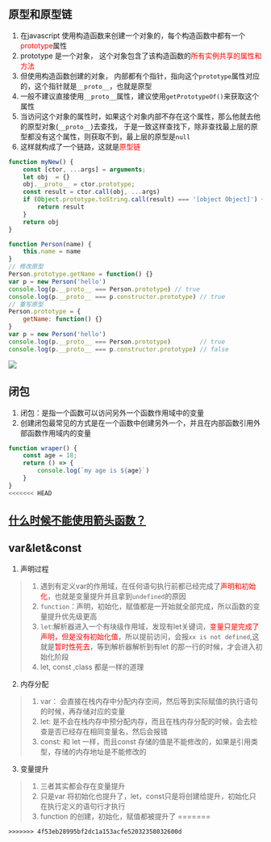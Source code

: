 ## 原型和原型链
1. 在javascript 使用构造函数来创建一个对象的，每个构造函数中都有一个<font color=red>prototype</font>属性
2. prototype 是一个对象， 这个对象包含了该构造函数的<font color=red>所有实例共享的属性和方法</font>
3. 但使用构造函数创建的对象， 内部都有个指针，指向这个`prototype`属性对应的，这个指针就是`__proto__`，也就是原型
4. 一般不建议直接使用`__proto__`属性，建议使用`getPrototypeOf()`来获取这个属性
5. 当访问这个对象的属性时，如果这个对象内部不存在这个属性，那么他就去他的原型对象(`__proto__`)去查找， 于是一致这样查找下，除非查找最上层的原型都没有这个属性，则获取不到，最上层的原型是`null`
6. 这样就构成了一个链路，这就是<font color=red>原型链</font>
```js
function myNew() {
    const [ctor, ...args] = arguments;
    let obj  = {}
    obj.__proto__ = ctor.prototype;
    const result = ctor.call(obj, ...args)
    if (Object.prototype.toString.call(result) === '[object Object]') {
        return result
    }
    return obj
}
```
```js
function Person(name) {
    this.name = name
}
// 修改原型
Person.prototype.getName = function() {}
var p = new Person('hello')
console.log(p.__proto__ === Person.prototype) // true
console.log(p.__proto__ === p.constructor.prototype) // true
// 重写原型
Person.prototype = {
    getName: function() {}
}
var p = new Person('hello')
console.log(p.__proto__ === Person.prototype)        // true
console.log(p.__proto__ === p.constructor.prototype) // false
```
![](https://cdn.nlark.com/yuque/0/2021/png/1500604/1615475711487-c474af95-b5e0-4778-a90b-9484208d724d.png?x-oss-process=image%2Fresize%2Cw_618%2Climit_0)

## 闭包
1. 闭包：是指一个函数可以访问另外一个函数作用域中的变量
2. 创建闭包最常见的方式是在一个函数中创建另外一个，并且在内部函数引用外部函数作用域内的变量
```js
function wraper() {
    const age = 18;
    return () => {
        console.log(`my age is ${age}`)
    }
}
<<<<<<< HEAD
```

## [什么时候不能使用箭头函数？](https://mp.weixin.qq.com/s/lLcNA2OeWra1mLC0LzrbuA)

## var&let&const
1. 声明过程
> 1. 遇到有定义var的作用域，在任何语句执行前都已经完成了<font color=red>声明和初始化</font>，也就是变量提升并且拿到`undefined`的原因
> 2. `function`：声明，初始化，赋值都是一开始就全部完成，所以函数的变量提升优先级更高
> 3. `let`:解析器进入一个有块级作用域，发现有let关键词，<font color=red>变量只是完成了声明，但是没有初始化值</font>，所以提前访问，会报`xx is not defined`,这就是<font color=red>暂时性死去</font>，等到解析器解析到有let 的那一行的时候，才会进入初始化阶段
> 4. let, const ,class 都是一样的道理
2. 内存分配
> 1. var： 会直接在栈内存中分配内存空间，然后等到实际赋值的执行语句的时候，再存储对应的变量
> 2. let: 是不会在栈内存中预分配内存，而且在栈内存分配的时候，会去检查是否已经存在相同变量名，然后会报错
> 3. const: 和 let 一样，而且const 存储的值是不能修改的，如果是引用类型，存储的内存地址是不能修改的
3. 变量提升
> 1. 三者其实都会存在变量提升
> 2. 只是var 将初始化也提升了，let，const只是将创建给提升，初始化只在执行定义的语句行才执行
> 3. function 的创建，初始化，赋值都被提升了
=======
```
>>>>>>> 4f53eb28995bf2dc1a153acfe52032358032600d
